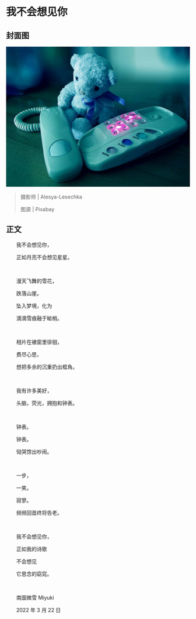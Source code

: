 # 我不会想见你

## 封面图

![](https://raw.githubusercontent.com/TinySnow/GithubImageHosting/main/blog/articles/poems/sadness-1714779_1920.jpg)

> 摄影师 | Alesya-Lesechka
>
> 图源 | Pixabay

## 正文

　　我不会想见你，

　　正如月亮不会想见星星。

<br />

　　漫天飞舞的雪花，

　　跌落山崖。

　　坠入梦境，化为

　　滴滴雪痕融于眦梢。

<br />

　　相片在裱窗里徘徊，

　　费尽心思，

　　想把多余的沉重扔出框角。

<br />

　　我有许多美好，

　　头脑，荧光，拥抱和钟表。

<br />

　　钟表。

　　钟表。

　　恸哭馀出吵闹。

<br />

　　一步，

　　一笑。

　　寂寥。

　　频频回首终将告老。

<br />

　　我不会想见你，

　　正如我的诗歌

　　不会想见

　　它思念的窈窕。

<br />

　　南国微雪 Miyuki

　　2022 年 3 月 22 日